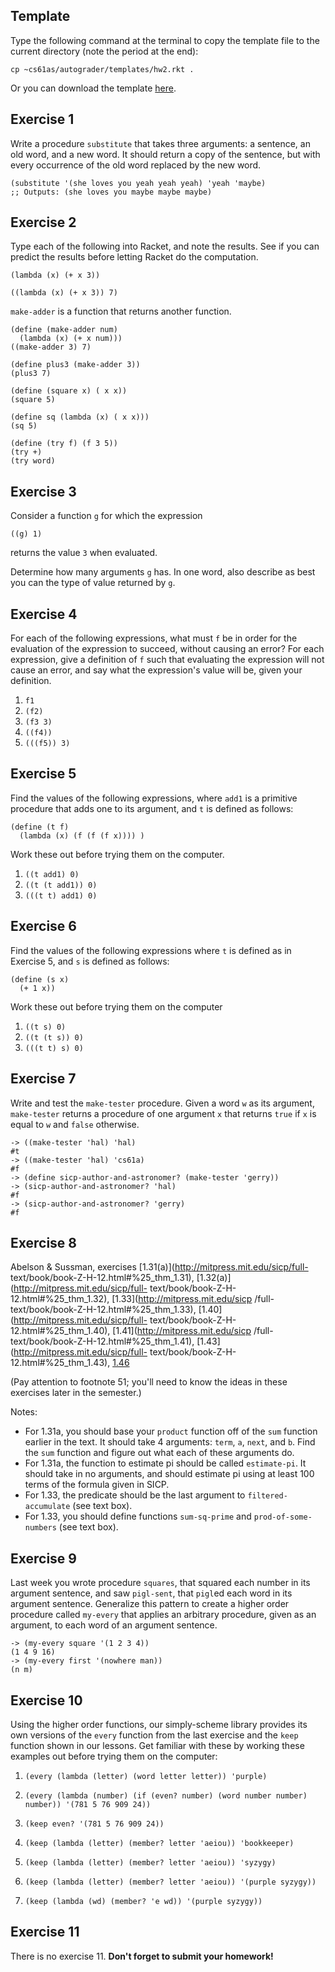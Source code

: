 ## Template

Type the following command at the terminal to copy the template file to the
current directory (note the period at the end):

    
    cp ~cs61as/autograder/templates/hw2.rkt .


Or you can download the template [here](http://inst.eecs.berkeley.edu/~cs61as/templates/hw2.rkt).

## Exercise 1

  
Write a procedure `substitute` that takes three arguments: a sentence, an old
word, and a new word. It should return a copy of the sentence, but with every
occurrence of the old word replaced by the new word.

```
(substitute '(she loves you yeah yeah yeah) 'yeah 'maybe)
;; Outputs: (she loves you maybe maybe maybe)
```

## Exercise 2

  
Type each of the following into Racket, and note the results. See if you can
predict the results before letting Racket do the computation.

```
(lambda (x) (+ x 3))
```

```
((lambda (x) (+ x 3)) 7)
```

`make-adder` is a function that returns another function.

```
(define (make-adder num)
  (lambda (x) (+ x num)))
((make-adder 3) 7)
```

```
(define plus3 (make-adder 3))
(plus3 7)
```

```
(define (square x) ( x x))
(square 5)
```

```
(define sq (lambda (x) ( x x)))
(sq 5)
```

```
(define (try f) (f 3 5))
(try +)
(try word)
```

## Exercise 3

  
Consider a function `g` for which the expression

`((g) 1) `

returns the value `3` when evaluated.

Determine how many arguments `g` has. In one word, also describe as best you
can the type of value returned by `g`.

## Exercise 4

  
For each of the following expressions, what must `f` be in order for the
evaluation of the expression to succeed, without causing an error? For each
expression, give a definition of `f` such that evaluating the expression will
not cause an error, and say what the expression's value will be, given your
definition.

  1. `f1`
  2. `(f2)`
  3. `(f3 3)`
  4. `((f4))`
  5. `(((f5)) 3)`

## Exercise 5

Find the values of the following expressions, where `add1` is a primitive procedure that adds one to its argument, and `t` is defined as follows:

    (define (t f)
      (lambda (x) (f (f (f x)))) )

Work these out before trying them on the computer.

  1. `((t add1) 0)`
  2. `((t (t add1)) 0)`
  3. `(((t t) add1) 0)`

## Exercise 6

  
Find the values of the following expressions where `t` is defined as in
Exercise 5, and `s` is defined as follows:

    (define (s x)
      (+ 1 x))

Work these out before trying them on the computer

  1. `((t s) 0) `
  2. `((t (t s)) 0) `
  3. `(((t t) s) 0)`

## Exercise 7

  
Write and test the `make-tester` procedure. Given a word `w` as its argument,
`make-tester` returns a procedure of one argument `x` that returns `true` if
`x` is equal to `w` and `false` otherwise.

    -> ((make-tester 'hal) 'hal)
    #t
    -> ((make-tester 'hal) 'cs61a)
    #f
    -> (define sicp-author-and-astronomer? (make-tester 'gerry))
    -> (sicp-author-and-astronomer? 'hal)
    #f
    -> (sicp-author-and-astronomer? 'gerry)
    #f

## Exercise 8

  
Abelson & Sussman, exercises [1.31(a)](http://mitpress.mit.edu/sicp/full-
text/book/book-Z-H-12.html#%25_thm_1.31),
[1.32(a)](http://mitpress.mit.edu/sicp/full-
text/book/book-Z-H-12.html#%25_thm_1.32), [1.33](http://mitpress.mit.edu/sicp
/full-text/book/book-Z-H-12.html#%25_thm_1.33),
[1.40](http://mitpress.mit.edu/sicp/full-
text/book/book-Z-H-12.html#%25_thm_1.40), [1.41](http://mitpress.mit.edu/sicp
/full-text/book/book-Z-H-12.html#%25_thm_1.41),
[1.43](http://mitpress.mit.edu/sicp/full-
text/book/book-Z-H-12.html#%25_thm_1.43), [1.46](http://mitpress.mit.edu/sicp/full-text/book/book-Z-H-12.html#%25_thm_1.46)

(Pay attention to footnote 51; you'll need to know the ideas in these
exercises later in the semester.)

Notes:

* For 1.31a, you should base your `product` function off of the `sum` function
earlier in the text. It should take 4 arguments: `term`, `a`, `next`, and
`b`. Find the `sum` function and figure out what each of these arguments do.
* For 1.31a, the function to estimate pi should be called `estimate-pi`. It
should take in no arguments, and should estimate pi using at least 100 terms
of the formula given in SICP.
* For 1.33, the predicate should be the last argument to `filtered-accumulate`
(see text box).
* For 1.33, you should define functions `sum-sq-prime` and `prod-of-some-
numbers` (see text box).

## Exercise 9

  
Last week you wrote procedure `squares`, that squared each number in its
argument sentence, and saw `pigl-sent`, that `pigl`ed each word in its argument
sentence. Generalize this pattern to create a higher order procedure called
`my-every` that applies an arbitrary procedure, given as an argument, to each word of an argument sentence.

    -> (my-every square '(1 2 3 4))
    (1 4 9 16)
    -> (my-every first '(nowhere man))
    (n m)


## Exercise 10

  
Using the higher order functions, our simply-scheme library provides its own versions of the `every` function from the last exercise and the `keep` function shown in our lessons. Get familiar with these by working these examples out before trying them on the computer:

  1. `(every (lambda (letter) (word letter letter)) 'purple) `
  2. `(every (lambda (number) (if (even? number) (word number number) number)) '(781 5 76 909 24)) `

  3. `(keep even? '(781 5 76 909 24)) `
  4. `(keep (lambda (letter) (member? letter 'aeiou)) 'bookkeeper) `
  5. `(keep (lambda (letter) (member? letter 'aeiou)) 'syzygy) `
  6. `(keep (lambda (letter) (member? letter 'aeiou)) '(purple syzygy)) `
  7. `(keep (lambda (wd) (member? 'e wd)) '(purple syzygy))`

## Exercise 11

There is no exercise 11. **Don't forget to submit your homework!**

